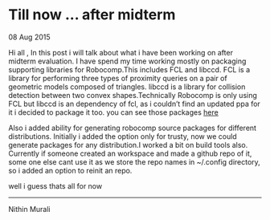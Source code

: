 # Till now ... after midterm

08 Aug 2015

Hi all , In this post i will talk about what i have been working on after midterm evaluation. I have spend my time working mostly on packaging supporting libraries for Robocomp.This includes FCL and libccd. FCL is a library for performing three types of proximity queries on a pair of geometric models composed of triangles. libccd is a library for collision detection between two convex shapes.Technically Robocomp is only using FCL but libccd is an dependency of fcl, as i couldn’t find an updated ppa for it i decided to package it too. you can see those packages [here](https://launchpad.net/~imnmfotmal)

Also i added ability for generating robocomp source packages for different distributions. Initially i added the option only for trusty, now we could generate packages for any distribution.I worked a bit on build tools also. Currently if someone created an workspace and made a github repo of it, some one else cant use it as we store the repo names in ~/.config directory, so i added an option to reinit an repo.

well i guess thats all for now

* * *

Nithin Murali